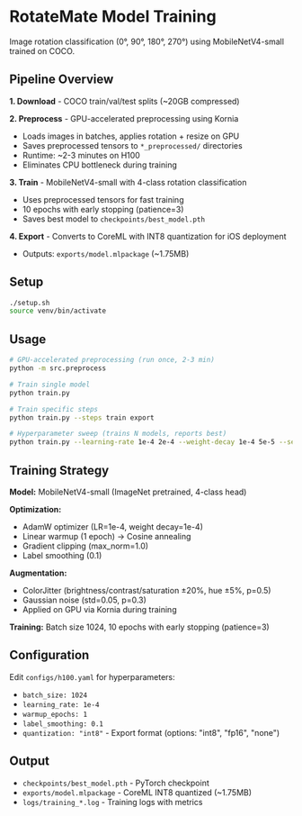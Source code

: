 # RotateMate Model Training

Image rotation classification (0°, 90°, 180°, 270°) using MobileNetV4-small trained on COCO.

## Pipeline Overview

**1. Download** - COCO train/val/test splits (~20GB compressed)

**2. Preprocess** - GPU-accelerated preprocessing using Kornia
- Loads images in batches, applies rotation + resize on GPU
- Saves preprocessed tensors to `*_preprocessed/` directories
- Runtime: ~2-3 minutes on H100
- Eliminates CPU bottleneck during training

**3. Train** - MobileNetV4-small with 4-class rotation classification
- Uses preprocessed tensors for fast training
- 10 epochs with early stopping (patience=3)
- Saves best model to `checkpoints/best_model.pth`

**4. Export** - Converts to CoreML with INT8 quantization for iOS deployment
- Outputs: `exports/model.mlpackage` (~1.75MB)

## Setup

```bash
./setup.sh
source venv/bin/activate
```

## Usage

```bash
# GPU-accelerated preprocessing (run once, 2-3 min)
python -m src.preprocess

# Train single model
python train.py

# Train specific steps
python train.py --steps train export

# Hyperparameter sweep (trains N models, reports best)
python train.py --learning-rate 1e-4 2e-4 --weight-decay 1e-4 5e-5 --seeds 0 1 2
```

## Training Strategy

**Model:** MobileNetV4-small (ImageNet pretrained, 4-class head)

**Optimization:**
- AdamW optimizer (LR=1e-4, weight decay=1e-4)
- Linear warmup (1 epoch) → Cosine annealing
- Gradient clipping (max_norm=1.0)
- Label smoothing (0.1)

**Augmentation:**
- ColorJitter (brightness/contrast/saturation ±20%, hue ±5%, p=0.5)
- Gaussian noise (std=0.05, p=0.3)
- Applied on GPU via Kornia during training

**Training:** Batch size 1024, 10 epochs with early stopping (patience=3)

## Configuration

Edit `configs/h100.yaml` for hyperparameters:
- `batch_size: 1024`
- `learning_rate: 1e-4`
- `warmup_epochs: 1`
- `label_smoothing: 0.1`
- `quantization: "int8"` - Export format (options: "int8", "fp16", "none")

## Output

- `checkpoints/best_model.pth` - PyTorch checkpoint
- `exports/model.mlpackage` - CoreML INT8 quantized (~1.75MB)
- `logs/training_*.log` - Training logs with metrics
